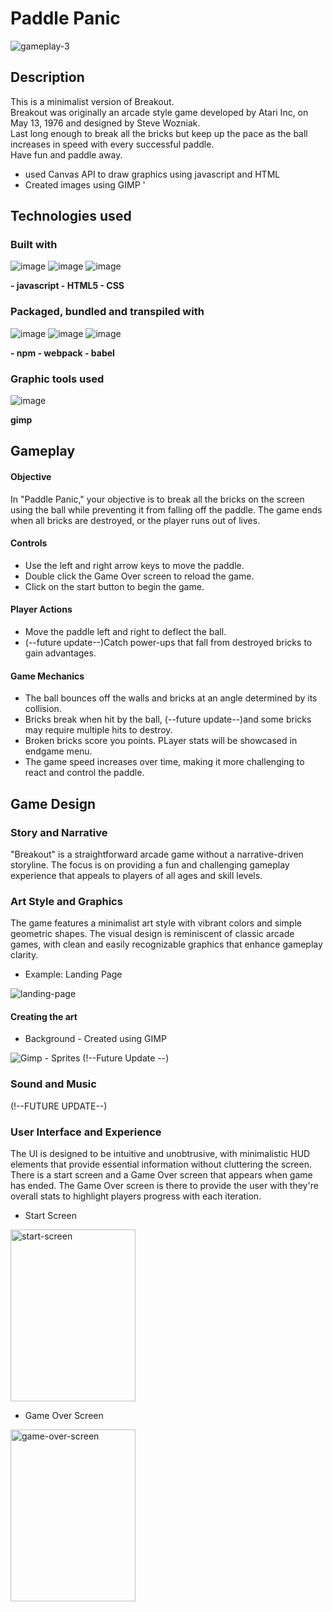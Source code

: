 # Paddle Panic
<img src="https://i.ibb.co/zrSTnTv/gameplay-3.gif" alt="gameplay-3" border="0">

## Description
This is a minimalist version of Breakout.</br>
Breakout was originally an arcade style game developed by Atari Inc, on 
May 13, 1976 and designed by Steve Wozniak.</br>
Last long enough to break all the bricks but keep up the pace as the ball
increases in speed with every successful paddle.</br>
Have fun and paddle away.

* used Canvas API to draw graphics using javascript and HTML
* Created images using GIMP 
'
## Technologies used
### Built with
![image](https://github.com/C-Basco/Paddle_Panic/assets/66858285/f0d59243-0616-425e-ab23-11239269c90d)
![image](https://github.com/C-Basco/Paddle_Panic/assets/66858285/276b5fec-60bc-402d-93ed-51a2aaaa0a2b)
![image](https://github.com/C-Basco/Paddle_Panic/assets/66858285/714a262c-76fb-4bc8-898b-028dc01410fc)

**- javascript - HTML5 - CSS**
### Packaged, bundled and transpiled with
![image](https://github.com/C-Basco/Paddle_Panic/assets/66858285/06b14929-500c-4b0a-856b-13085eb83bed)
![image](https://github.com/C-Basco/Paddle_Panic/assets/66858285/7ff69b24-90ad-435d-b2c8-130df73f9251)
![image](https://github.com/C-Basco/Paddle_Panic/assets/66858285/7cdca598-2f5b-4877-87ec-acc9327a6725)

**- npm - webpack - babel**

### Graphic tools used
![image](https://github.com/C-Basco/Paddle_Panic/assets/66858285/8c5aef18-b4d8-4645-9927-ac71360c7932)

**gimp**


## Gameplay
#### Objective
In "Paddle Panic," your objective is to break all the bricks on the screen using the ball while preventing it from falling off the paddle. The game ends when all bricks are destroyed, or the player runs out of lives.

#### Controls
- Use the left and right arrow keys to move the paddle.
- Double click the Game Over screen to reload the game.
- Click on the start button to begin the game.

#### Player Actions
- Move the paddle left and right to deflect the ball.
- (--future update--)Catch power-ups that fall from destroyed bricks to gain advantages.

#### Game Mechanics
- The ball bounces off the walls and bricks at an angle determined by its collision.
- Bricks break when hit by the ball, (--future update--)and some bricks may require multiple hits to destroy.
- Broken bricks score you points. PLayer stats will be showcased in endgame menu.
- The game speed increases over time, making it more challenging to react and control the paddle.

## Game Design
### Story and Narrative
"Breakout" is a straightforward arcade game without a narrative-driven storyline. The focus is on providing a fun and challenging gameplay experience that appeals to players of all ages and skill levels.

### Art Style and Graphics
The game features a minimalist art style with vibrant colors and simple geometric shapes. The visual design is reminiscent of classic arcade games, with clean and easily recognizable graphics that enhance gameplay clarity.

- Example: Landing Page</br>
<img src="https://i.ibb.co/syr0fpR/landing-page.png" alt="landing-page" border="0">

#### Creating the art
- Background - Created using GIMP
<img src="https://i.ibb.co/G5GBjBv/Gimp.png" alt="Gimp" border="0">
- Sprites (!--Future Update --)
  
### Sound and Music
(!--FUTURE UPDATE--)

### User Interface and Experience
The UI is designed to be intuitive and unobtrusive, with minimalistic HUD elements that provide essential information without cluttering the screen. There is a start screen and a Game Over screen that appears when game has ended. The Game Over screen is there to provide the user with they're overall stats to highlight players progress with each iteration.

- Start Screen</br>
<img src="https://i.ibb.co/7rSLCv2/start-screen.png" alt="start-screen" border="0" width="200" height="275">

- Game  Over Screen</br>
<img src="https://i.ibb.co/fDvz2dw/game-over-screen.png" alt="game-over-screen" border="0" width="200" height="275">









